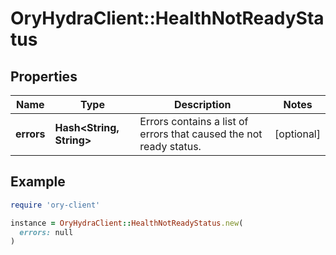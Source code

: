 # OryHydraClient::HealthNotReadyStatus

## Properties

| Name | Type | Description | Notes |
| ---- | ---- | ----------- | ----- |
| **errors** | **Hash&lt;String, String&gt;** | Errors contains a list of errors that caused the not ready status. | [optional] |

## Example

```ruby
require 'ory-client'

instance = OryHydraClient::HealthNotReadyStatus.new(
  errors: null
)
```

